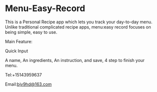 # Menu-Easy-Record

This is a Personal Recipe app which lets you track your day-to-day menu.
Unlike traditional complicated recipe apps, menu:easy record focuses on being simple, easy to use.

Main Feature:

Quick Input

A name, An ingredients, An instruction, and save, 4 step to finish your menu.

Tel:+15143959637

Email:bjv9hd@163.com

